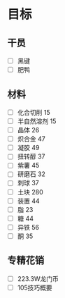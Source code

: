 # 目标
## 干员
 
- [ ] 黑键
- [ ] 肥鸭

## 材料
- [ ] 化合切削 15
- [ ] 半自然溶剂 15
- [ ] 晶体 26
- [ ] 炽合金 47
- [ ] 凝胶 49
- [ ] 扭转醇 37
- [ ] 紫薯 45
- [ ] 研磨石 32
- [ ] 刺球 37
- [ ] 土块 280
- [ ] 装置 44
- [ ] 脂 23 
- [ ] 糖 44
- [ ] 异铁 56
- [ ] 酮 35

## 专精花销
- [ ] 223.3W龙门币
- [ ] 105技巧概要
